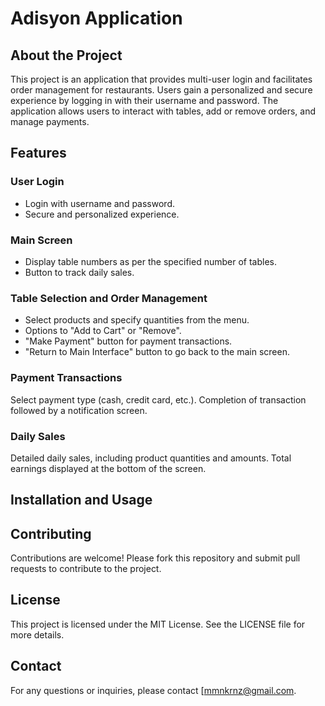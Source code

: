# Adisyon Application

## About the Project
This project is an application that provides multi-user login and facilitates order management for restaurants. Users gain a personalized and secure experience by logging in with their username and password. The application allows users to interact with tables, add or remove orders, and manage payments.

## Features

### User Login
- Login with username and password.
- Secure and personalized experience.
### Main Screen
- Display table numbers as per the specified number of tables.
- Button to track daily sales.
### Table Selection and Order Management
- Select products and specify quantities from the menu.
- Options to "Add to Cart" or "Remove".
- "Make Payment" button for payment transactions.
- "Return to Main Interface" button to go back to the main screen.
### Payment Transactions
Select payment type (cash, credit card, etc.).
Completion of transaction followed by a notification screen.
### Daily Sales
Detailed daily sales, including product quantities and amounts.
Total earnings displayed at the bottom of the screen.

## Installation and Usage



## Contributing
Contributions are welcome! Please fork this repository and submit pull requests to contribute to the project.

## License
This project is licensed under the MIT License. See the LICENSE file for more details.

## Contact
For any questions or inquiries, please contact [mmnkrnz@gmail.com.
